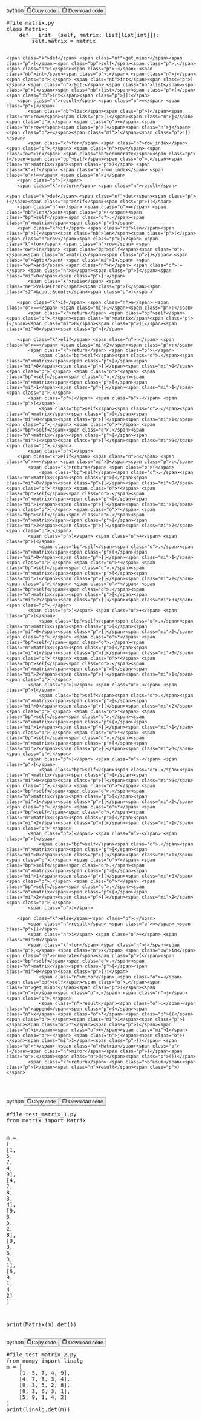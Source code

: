 <div class="code-element"><div class="lang-line"><text>python</text><button class="copy-button" id="code41da5e67a1b614cbfa82c973fd276b2ab" onclick="copyCode(code41da5e67a1b614cbfa82c973fd276b2a, code41da5e67a1b614cbfa82c973fd276b2ab)"><svg stroke="currentColor" fill="none" stroke-width="2" viewBox="0 0 24 24" stroke-linecap="round" stroke-linejoin="round" class="h-4 w-4" height="1em" width="1em" xmlns="http://www.w3.org/2000/svg"><path d="M16 4h2a2 2 0 0 1 2 2v14a2 2 0 0 1-2 2H6a2 2 0 0 1-2-2V6a2 2 0 0 1 2-2h2"></path><rect x="8" y="2" width="8" height="4" rx="1" ry="1"></rect></svg><text>Copy code</text></button><button class="copy-button-2" id="code41da5e67a1b614cbfa82c973fd276b2a_2b" onclick="DownloadCode(code41da5e67a1b614cbfa82c973fd276b2a, code41da5e67a1b614cbfa82c973fd276b2a_2b, 'matrix.py')">
    <svg stroke="currentColor" fill="none" stroke-width="2" viewBox="0 0 24 24" stroke-linecap="round" stroke-linejoin="round" class="h-4 w-4" height="1em" width="1em" xmlns="http://www.w3.org/2000/svg">
      <path d="M16 4h2a2 2 0 0 1 2 2v14a2 2 0 0 1-2 2H6a2 2 0 0 1-2-2V6a2 2 0 0 1 2-2h2"></path>
      <rect x="8" y="2" width="8" height="4" rx="1" ry="1"></rect>
    </svg>
    <text>Download code</text>
  </button></div><div class="code" id="code41da5e67a1b614cbfa82c973fd276b2a"><div class="highlight"><pre><span></span><span class="c1">#file matrix.py</span>
<span class="k">class</span> <span class="nc">Matrix</span><span class="p">:</span>
    <span class="k">def</span> <span class="fm">__init__</span><span class="p">(</span><span class="bp">self</span><span class="p">,</span> <span class="n">matrix</span><span class="p">:</span> <span class="nb">list</span><span class="p">[</span><span class="nb">list</span><span class="p">[</span><span class="nb">int</span><span class="p">]]):</span>
        <span class="bp">self</span><span class="o">.</span><span class="n">matrix</span> <span class="o">=</span> <span class="n">matrix</span>

    <span class="k">def</span> <span class="nf">get_minor</span><span class="p">(</span><span class="bp">self</span><span class="p">,</span> <span class="n">i</span><span class="p">:</span> <span class="nb">int</span><span class="p">,</span> <span class="n">j</span><span class="p">:</span> <span class="nb">int</span><span class="p">)</span> <span class="o">-&gt;</span> <span class="nb">list</span><span class="p">[</span><span class="nb">list</span><span class="p">[</span><span class="nb">int</span><span class="p">]]:</span>
        <span class="n">result</span> <span class="o">=</span> <span class="p">[</span>
            <span class="nb">list</span><span class="p">(</span><span class="n">row</span><span class="p">[:</span><span class="n">j</span><span class="p">]</span> <span class="o">+</span> <span class="n">row</span><span class="p">[</span><span class="n">j</span><span class="o">+</span><span class="mi">1</span><span class="p">:])</span>
            <span class="k">for</span> <span class="n">row_index</span><span class="p">,</span> <span class="n">row</span> <span class="ow">in</span> <span class="nb">enumerate</span><span class="p">(</span><span class="bp">self</span><span class="o">.</span><span class="n">matrix</span><span class="p">)</span> <span class="k">if</span> <span class="n">row_index</span> <span class="o">!=</span> <span class="n">i</span>
        <span class="p">]</span>
        <span class="k">return</span> <span class="n">result</span>

    <span class="k">def</span> <span class="nf">det</span><span class="p">(</span><span class="bp">self</span><span class="p">):</span>
        <span class="n">n</span> <span class="o">=</span> <span class="nb">len</span><span class="p">(</span><span class="bp">self</span><span class="o">.</span><span class="n">matrix</span><span class="p">)</span>
        <span class="k">if</span> <span class="nb">len</span><span class="p">({</span><span class="nb">len</span><span class="p">(</span><span class="n">row</span><span class="p">)</span> <span class="k">for</span> <span class="n">row</span> <span class="ow">in</span> <span class="bp">self</span><span class="o">.</span><span class="n">matrix</span><span class="p">})</span> <span class="o">&gt;</span> <span class="mi">1</span> <span class="ow">and</span> <span class="n">n</span> <span class="o">!=</span> <span class="n">x</span><span class="p">[</span><span class="mi">0</span><span class="p">]:</span>
            <span class="k">raise</span> <span class="ne">ValueError</span><span class="p">(</span><span class="s2">&quot;&quot;</span><span class="p">)</span>

        <span class="k">if</span> <span class="n">n</span> <span class="o">==</span> <span class="mi">1</span><span class="p">:</span>
            <span class="k">return</span> <span class="bp">self</span><span class="o">.</span><span class="n">matrix</span><span class="p">[</span><span class="mi">0</span><span class="p">][</span><span class="mi">0</span><span class="p">]</span>

        <span class="k">elif</span> <span class="n">n</span> <span class="o">==</span> <span class="mi">2</span><span class="p">:</span>
            <span class="k">return</span> <span class="p">(</span>
                <span class="bp">self</span><span class="o">.</span><span class="n">matrix</span><span class="p">[</span><span class="mi">0</span><span class="p">][</span><span class="mi">0</span><span class="p">]</span> <span class="o">*</span> <span class="bp">self</span><span class="o">.</span><span class="n">matrix</span><span class="p">[</span><span class="mi">1</span><span class="p">][</span><span class="mi">1</span><span class="p">]</span>
            <span class="p">)</span> <span class="o">-</span> <span class="p">(</span>
                <span class="bp">self</span><span class="o">.</span><span class="n">matrix</span><span class="p">[</span><span class="mi">0</span><span class="p">][</span><span class="mi">1</span><span class="p">]</span> <span class="o">*</span> <span class="bp">self</span><span class="o">.</span><span class="n">matrix</span><span class="p">[</span><span class="mi">1</span><span class="p">][</span><span class="mi">0</span><span class="p">]</span>
            <span class="p">)</span>
        <span class="k">elif</span> <span class="n">n</span> <span class="o">==</span> <span class="mi">3</span><span class="p">:</span>
            <span class="k">return</span> <span class="p">(</span>
                <span class="bp">self</span><span class="o">.</span><span class="n">matrix</span><span class="p">[</span><span class="mi">0</span><span class="p">][</span><span class="mi">0</span><span class="p">]</span> <span class="o">*</span> <span class="bp">self</span><span class="o">.</span><span class="n">matrix</span><span class="p">[</span><span class="mi">1</span><span class="p">][</span><span class="mi">1</span><span class="p">]</span> <span class="o">*</span> <span class="bp">self</span><span class="o">.</span><span class="n">matrix</span><span class="p">[</span><span class="mi">2</span><span class="p">][</span><span class="mi">2</span><span class="p">]</span>
            <span class="p">)</span> <span class="o">+</span> <span class="p">(</span>
                <span class="bp">self</span><span class="o">.</span><span class="n">matrix</span><span class="p">[</span><span class="mi">0</span><span class="p">][</span><span class="mi">1</span><span class="p">]</span> <span class="o">*</span> <span class="bp">self</span><span class="o">.</span><span class="n">matrix</span><span class="p">[</span><span class="mi">1</span><span class="p">][</span><span class="mi">2</span><span class="p">]</span> <span class="o">*</span> <span class="bp">self</span><span class="o">.</span><span class="n">matrix</span><span class="p">[</span><span class="mi">2</span><span class="p">][</span><span class="mi">0</span><span class="p">]</span>
            <span class="p">)</span> <span class="o">+</span> <span class="p">(</span>
                <span class="bp">self</span><span class="o">.</span><span class="n">matrix</span><span class="p">[</span><span class="mi">0</span><span class="p">][</span><span class="mi">2</span><span class="p">]</span> <span class="o">*</span> <span class="bp">self</span><span class="o">.</span><span class="n">matrix</span><span class="p">[</span><span class="mi">1</span><span class="p">][</span><span class="mi">0</span><span class="p">]</span> <span class="o">*</span> <span class="bp">self</span><span class="o">.</span><span class="n">matrix</span><span class="p">[</span><span class="mi">2</span><span class="p">][</span><span class="mi">1</span><span class="p">]</span>
            <span class="p">)</span> <span class="o">-</span> <span class="p">(</span>
                <span class="bp">self</span><span class="o">.</span><span class="n">matrix</span><span class="p">[</span><span class="mi">0</span><span class="p">][</span><span class="mi">2</span><span class="p">]</span> <span class="o">*</span> <span class="bp">self</span><span class="o">.</span><span class="n">matrix</span><span class="p">[</span><span class="mi">1</span><span class="p">][</span><span class="mi">1</span><span class="p">]</span> <span class="o">*</span> <span class="bp">self</span><span class="o">.</span><span class="n">matrix</span><span class="p">[</span><span class="mi">2</span><span class="p">][</span><span class="mi">0</span><span class="p">]</span>
            <span class="p">)</span> <span class="o">-</span> <span class="p">(</span>
                <span class="bp">self</span><span class="o">.</span><span class="n">matrix</span><span class="p">[</span><span class="mi">0</span><span class="p">][</span><span class="mi">0</span><span class="p">]</span> <span class="o">*</span> <span class="bp">self</span><span class="o">.</span><span class="n">matrix</span><span class="p">[</span><span class="mi">1</span><span class="p">][</span><span class="mi">2</span><span class="p">]</span> <span class="o">*</span> <span class="bp">self</span><span class="o">.</span><span class="n">matrix</span><span class="p">[</span><span class="mi">2</span><span class="p">][</span><span class="mi">1</span><span class="p">]</span>
            <span class="p">)</span> <span class="o">-</span> <span class="p">(</span>
                <span class="bp">self</span><span class="o">.</span><span class="n">matrix</span><span class="p">[</span><span class="mi">0</span><span class="p">][</span><span class="mi">1</span><span class="p">]</span> <span class="o">*</span> <span class="bp">self</span><span class="o">.</span><span class="n">matrix</span><span class="p">[</span><span class="mi">1</span><span class="p">][</span><span class="mi">0</span><span class="p">]</span> <span class="o">*</span> <span class="bp">self</span><span class="o">.</span><span class="n">matrix</span><span class="p">[</span><span class="mi">2</span><span class="p">][</span><span class="mi">2</span><span class="p">]</span>
            <span class="p">)</span>

        <span class="k">else</span><span class="p">:</span>
            <span class="n">result</span> <span class="o">=</span> <span class="p">[]</span>
            <span class="n">i</span> <span class="o">=</span> <span class="mi">0</span>
            <span class="k">for</span> <span class="n">j</span><span class="p">,</span> <span class="n">x</span> <span class="ow">in</span> <span class="nb">enumerate</span><span class="p">(</span><span class="bp">self</span><span class="o">.</span><span class="n">matrix</span><span class="p">[</span><span class="mi">0</span><span class="p">]):</span>
                <span class="n">minor</span> <span class="o">=</span> <span class="bp">self</span><span class="o">.</span><span class="n">get_minor</span><span class="p">(</span><span class="n">i</span><span class="p">,</span> <span class="n">j</span><span class="p">)</span>
                <span class="n">result</span><span class="o">.</span><span class="n">append</span><span class="p">(</span><span class="n">x</span> <span class="o">*</span> <span class="p">((</span><span class="o">-</span><span class="mi">1</span><span class="p">)</span><span class="o">**</span><span class="p">(</span><span class="n">i</span><span class="o">+</span><span class="mi">1</span> <span class="o">+</span> <span class="n">j</span><span class="o">+</span><span class="mi">1</span><span class="p">))</span> <span class="o">*</span> <span class="n">Matrix</span><span class="p">(</span><span class="n">minor</span><span class="p">)</span><span class="o">.</span><span class="n">det</span><span class="p">())</span>
            <span class="k">return</span> <span class="nb">sum</span><span class="p">(</span><span class="n">result</span><span class="p">)</span>
</pre></div></div></div>

<div class="code-element"><div class="lang-line"><text>python</text><button class="copy-button" id="code13382edf6acb5e90c49c94ec5db88be3b" onclick="copyCode(code13382edf6acb5e90c49c94ec5db88be3, code13382edf6acb5e90c49c94ec5db88be3b)"><svg stroke="currentColor" fill="none" stroke-width="2" viewBox="0 0 24 24" stroke-linecap="round" stroke-linejoin="round" class="h-4 w-4" height="1em" width="1em" xmlns="http://www.w3.org/2000/svg"><path d="M16 4h2a2 2 0 0 1 2 2v14a2 2 0 0 1-2 2H6a2 2 0 0 1-2-2V6a2 2 0 0 1 2-2h2"></path><rect x="8" y="2" width="8" height="4" rx="1" ry="1"></rect></svg><text>Copy code</text></button><button class="copy-button-2" id="code13382edf6acb5e90c49c94ec5db88be3_2b" onclick="DownloadCode(code13382edf6acb5e90c49c94ec5db88be3, code13382edf6acb5e90c49c94ec5db88be3_2b, 'test_matrix_1.py')">
    <svg stroke="currentColor" fill="none" stroke-width="2" viewBox="0 0 24 24" stroke-linecap="round" stroke-linejoin="round" class="h-4 w-4" height="1em" width="1em" xmlns="http://www.w3.org/2000/svg">
      <path d="M16 4h2a2 2 0 0 1 2 2v14a2 2 0 0 1-2 2H6a2 2 0 0 1-2-2V6a2 2 0 0 1 2-2h2"></path>
      <rect x="8" y="2" width="8" height="4" rx="1" ry="1"></rect>
    </svg>
    <text>Download code</text>
  </button></div><div class="code" id="code13382edf6acb5e90c49c94ec5db88be3"><div class="highlight"><pre><span></span><span class="c1">#file test_matrix_1.py</span>
<span class="kn">from</span> <span class="nn">matrix</span> <span class="kn">import</span> <span class="n">Matrix</span>

<span class="n">m</span> <span class="o">=</span> <span class="p">[</span>
    <span class="p">[</span><span class="mi">1</span><span class="p">,</span> <span class="mi">5</span><span class="p">,</span> <span class="mi">7</span><span class="p">,</span> <span class="mi">4</span><span class="p">,</span> <span class="mi">9</span><span class="p">],</span>
    <span class="p">[</span><span class="mi">4</span><span class="p">,</span> <span class="mi">7</span><span class="p">,</span> <span class="mi">8</span><span class="p">,</span> <span class="mi">3</span><span class="p">,</span> <span class="mi">4</span><span class="p">],</span>
    <span class="p">[</span><span class="mi">9</span><span class="p">,</span> <span class="mi">3</span><span class="p">,</span> <span class="mi">5</span><span class="p">,</span> <span class="mi">2</span><span class="p">,</span> <span class="mi">8</span><span class="p">],</span>
    <span class="p">[</span><span class="mi">9</span><span class="p">,</span> <span class="mi">3</span><span class="p">,</span> <span class="mi">6</span><span class="p">,</span> <span class="mi">3</span><span class="p">,</span> <span class="mi">1</span><span class="p">],</span>
    <span class="p">[</span><span class="mi">5</span><span class="p">,</span> <span class="mi">9</span><span class="p">,</span> <span class="mi">1</span><span class="p">,</span> <span class="mi">4</span><span class="p">,</span> <span class="mi">2</span><span class="p">]</span>
<span class="p">]</span>

<span class="nb">print</span><span class="p">(</span><span class="n">Matrix</span><span class="p">(</span><span class="n">m</span><span class="p">)</span><span class="o">.</span><span class="n">det</span><span class="p">())</span>
</pre></div></div></div>

<div class="code-element"><div class="lang-line"><text>python</text><button class="copy-button" id="codecd6f95c62a81f37f1b5fc4b9348c149cb" onclick="copyCode(codecd6f95c62a81f37f1b5fc4b9348c149c, codecd6f95c62a81f37f1b5fc4b9348c149cb)"><svg stroke="currentColor" fill="none" stroke-width="2" viewBox="0 0 24 24" stroke-linecap="round" stroke-linejoin="round" class="h-4 w-4" height="1em" width="1em" xmlns="http://www.w3.org/2000/svg"><path d="M16 4h2a2 2 0 0 1 2 2v14a2 2 0 0 1-2 2H6a2 2 0 0 1-2-2V6a2 2 0 0 1 2-2h2"></path><rect x="8" y="2" width="8" height="4" rx="1" ry="1"></rect></svg><text>Copy code</text></button><button class="copy-button-2" id="codecd6f95c62a81f37f1b5fc4b9348c149c_2b" onclick="DownloadCode(codecd6f95c62a81f37f1b5fc4b9348c149c, codecd6f95c62a81f37f1b5fc4b9348c149c_2b, 'test_matrix_2.py')">
    <svg stroke="currentColor" fill="none" stroke-width="2" viewBox="0 0 24 24" stroke-linecap="round" stroke-linejoin="round" class="h-4 w-4" height="1em" width="1em" xmlns="http://www.w3.org/2000/svg">
      <path d="M16 4h2a2 2 0 0 1 2 2v14a2 2 0 0 1-2 2H6a2 2 0 0 1-2-2V6a2 2 0 0 1 2-2h2"></path>
      <rect x="8" y="2" width="8" height="4" rx="1" ry="1"></rect>
    </svg>
    <text>Download code</text>
  </button></div><div class="code" id="codecd6f95c62a81f37f1b5fc4b9348c149c"><div class="highlight"><pre><span></span><span class="c1">#file test_matrix_2.py</span>
<span class="kn">from</span> <span class="nn">numpy</span> <span class="kn">import</span> <span class="n">linalg</span>
<span class="n">m</span> <span class="o">=</span> <span class="p">[</span>
    <span class="p">[</span><span class="mi">1</span><span class="p">,</span> <span class="mi">5</span><span class="p">,</span> <span class="mi">7</span><span class="p">,</span> <span class="mi">4</span><span class="p">,</span> <span class="mi">9</span><span class="p">],</span>
    <span class="p">[</span><span class="mi">4</span><span class="p">,</span> <span class="mi">7</span><span class="p">,</span> <span class="mi">8</span><span class="p">,</span> <span class="mi">3</span><span class="p">,</span> <span class="mi">4</span><span class="p">],</span>
    <span class="p">[</span><span class="mi">9</span><span class="p">,</span> <span class="mi">3</span><span class="p">,</span> <span class="mi">5</span><span class="p">,</span> <span class="mi">2</span><span class="p">,</span> <span class="mi">8</span><span class="p">],</span>
    <span class="p">[</span><span class="mi">9</span><span class="p">,</span> <span class="mi">3</span><span class="p">,</span> <span class="mi">6</span><span class="p">,</span> <span class="mi">3</span><span class="p">,</span> <span class="mi">1</span><span class="p">],</span>
    <span class="p">[</span><span class="mi">5</span><span class="p">,</span> <span class="mi">9</span><span class="p">,</span> <span class="mi">1</span><span class="p">,</span> <span class="mi">4</span><span class="p">,</span> <span class="mi">2</span><span class="p">]</span>
<span class="p">]</span>
<span class="nb">print</span><span class="p">(</span><span class="n">linalg</span><span class="o">.</span><span class="n">det</span><span class="p">(</span><span class="n">m</span><span class="p">))</span>
</pre></div></div></div>